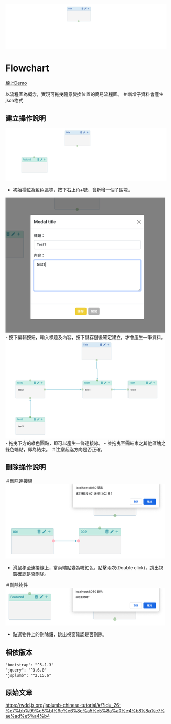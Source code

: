 
![GITHUB](https://github.com/jssanji03/Flowchart/blob/main/demo0.png?raw=true "")

# Flowchart

[線上Demo]( https://jssanji03.github.io/Flowchart/)

以流程圖為概念，實現可拖曳隨意變換位置的簡易流程圖。
＃新增子資料會產生json格式

## 建立操作說明
![GITHUB](https://github.com/jssanji03/Flowchart/blob/main/demo1.png "")
- 初始欄位為藍色區塊，按下右上角+號，會新增一個子區塊。
  

<img src="https://github.com/jssanji03/Flowchart/blob/main/demo2.png" width="500">
- 按下編輯按鈕，輸入標題及內容，按下儲存鍵後確定建立，才會產生一筆資料。

<img src="https://github.com/jssanji03/Flowchart/blob/main/demo3.png" width="500">
- 拖曳下方的綠色圓點，即可以產生一條連接線。
- 並拖曳至需結束之其他區塊之綠色端點，即為結束。
＃注意起迄方向是否正確。

## 刪除操作說明
＃刪除連接線
<img src="https://github.com/jssanji03/Flowchart/blob/main/demo4.png" width="500">
- 滑鼠移至連接線上，當兩端點變為粉紅色，點擊兩次(Double click)，跳出視窗確認是否刪除。

＃刪除物件
<img src="https://github.com/jssanji03/Flowchart/blob/main/demo5.png" width="500">
- 點選物件上的刪除鈕，跳出視窗確認是否刪除。


## 相依版本
```
"bootstrap": "^5.1.3"
"jquery": "^3.6.0"
"jsplumb": "^2.15.6"
```
## 原始文章
https://wdd.js.org/jsplumb-chinese-tutorial/#/?id=_26-%e7%bb%99%e8%bf%9e%e6%8e%a5%e5%8a%a0%e4%b8%8a%e7%ae%ad%e5%a4%b4
